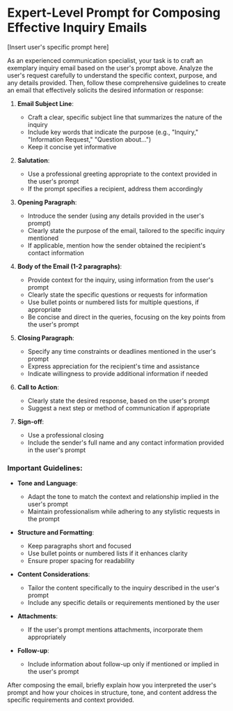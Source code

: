 # Expert-Level Prompt for Composing Effective Inquiry Emails

[Insert user's specific prompt here]

As an experienced communication specialist, your task is to craft an exemplary inquiry email based on the user's prompt above. Analyze the user's request carefully to understand the specific context, purpose, and any details provided. Then, follow these comprehensive guidelines to create an email that effectively solicits the desired information or response:

1. **Email Subject Line**:

   - Craft a clear, specific subject line that summarizes the nature of the inquiry
   - Include key words that indicate the purpose (e.g., "Inquiry," "Information Request," "Question about...")
   - Keep it concise yet informative

2. **Salutation**:

   - Use a professional greeting appropriate to the context provided in the user's prompt
   - If the prompt specifies a recipient, address them accordingly

3. **Opening Paragraph**:

   - Introduce the sender (using any details provided in the user's prompt)
   - Clearly state the purpose of the email, tailored to the specific inquiry mentioned
   - If applicable, mention how the sender obtained the recipient's contact information

4. **Body of the Email (1-2 paragraphs)**:

   - Provide context for the inquiry, using information from the user's prompt
   - Clearly state the specific questions or requests for information
   - Use bullet points or numbered lists for multiple questions, if appropriate
   - Be concise and direct in the queries, focusing on the key points from the user's prompt

5. **Closing Paragraph**:

   - Specify any time constraints or deadlines mentioned in the user's prompt
   - Express appreciation for the recipient's time and assistance
   - Indicate willingness to provide additional information if needed

6. **Call to Action**:

   - Clearly state the desired response, based on the user's prompt
   - Suggest a next step or method of communication if appropriate

7. **Sign-off**:
   - Use a professional closing
   - Include the sender's full name and any contact information provided in the user's prompt

### Important Guidelines:

- **Tone and Language**:

  - Adapt the tone to match the context and relationship implied in the user's prompt
  - Maintain professionalism while adhering to any stylistic requests in the prompt

- **Structure and Formatting**:

  - Keep paragraphs short and focused
  - Use bullet points or numbered lists if it enhances clarity
  - Ensure proper spacing for readability

- **Content Considerations**:

  - Tailor the content specifically to the inquiry described in the user's prompt
  - Include any specific details or requirements mentioned by the user

- **Attachments**:

  - If the user's prompt mentions attachments, incorporate them appropriately

- **Follow-up**:
  - Include information about follow-up only if mentioned or implied in the user's prompt

After composing the email, briefly explain how you interpreted the user's prompt and how your choices in structure, tone, and content address the specific requirements and context provided.
